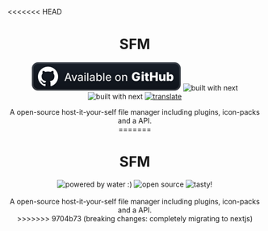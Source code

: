 <<<<<<< HEAD
<h1 align="center">SFM</h1>
<div align="center">

  [![on github](https://raw.githubusercontent.com/intergrav/devins-badges/v3/assets/compact/available/github_vector.svg)](https://github.com/DeveloLongScript/sfm)
  ![built with next](https://raw.githubusercontent.com/intergrav/devins-badges/v3/assets/compact/built-with/nextjs_vector.svg)
  ![built with next](https://raw.githubusercontent.com/intergrav/devins-badges/v3/assets/compact/built-with/typescript_vector.svg)
  [![translate](https://raw.githubusercontent.com/intergrav/devins-badges/v3/assets/compact/translate/crowdin_vector.svg)](https://crowdin.com/project/sfm)
<br/>

<div align="center">A open-source host-it-your-self file manager including plugins, icon-packs and a API.</div>
=======
<h1 align="center">SFM</h1>
<div align="center"><img src="https://forthebadge.com/images/badges/powered-by-water.svg" alt="powered by water :)"/>   <img src="https://forthebadge.com/images/badges/open-source.svg" alt="open source"/>     <img src="https://forthebadge.com/images/badges/contains-tasty-spaghetti-code.svg" alt="tasty!"/></div>
<br/>

<div align="center">A open-source host-it-your-self file manager including plugins, icon-packs and a API.</div>
>>>>>>> 9704b73 (breaking changes: completely migrating to nextjs)
